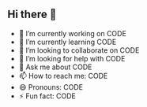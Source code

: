## Hi there 👋


- 🔭 I’m currently working on CODE
- 🌱 I’m currently learning CODE
- 👯 I’m looking to collaborate on CODE
- 🤔 I’m looking for help with CODE
- 💬 Ask me about CODE
- 📫 How to reach me: CODE
- 😄 Pronouns: CODE
- ⚡ Fun fact: CODE
